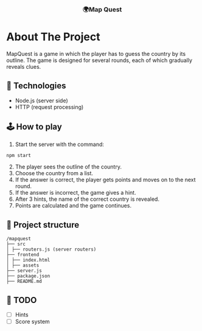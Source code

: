 <div align="center">
    <h3 align="center">🌍Map Quest</h3>
</div>

# About The Project

MapQuest is a game in which the player has to guess the country by its outline. The game is designed for several rounds, each of which gradually reveals clues.

## 🔧 Technologies

* Node.js (server side)
* HTTP (request processing)

## 🕹 How to play
1. Start the server with the command:
```
npm start
```
2. The player sees the outline of the country.
3. Choose the country from a list.
4. If the answer is correct, the player gets points and moves on to the next round.
5. If the answer is incorrect, the game gives a hint.
6. After 3 hints, the name of the correct country is revealed.
7. Points are calculated and the game continues.

## 📂 Project structure
```
/mapquest
├── src
│ ├── routers.js (server routers)
├── frontend
│ ├── index.html
│ ├── assets
├── server.js
├── package.json
├── README.md
```

## 📅 TODO
- [ ] Hints
- [ ] Score system
